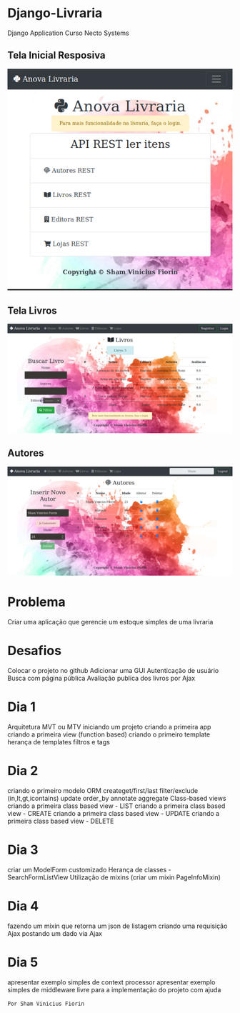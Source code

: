 # Django-Livraria

Django Application Curso Necto Systems

## Tela Inicial Resposiva
![alt text](https://raw.githubusercontent.com/skatesham/Django-Livraria/master/imgs/inicial.png)

## Tela Livros
![alt text](https://raw.githubusercontent.com/skatesham/Django-Livraria/master/imgs/Livros.png)

## Autores
![alt text](https://raw.githubusercontent.com/skatesham/Django-Livraria/master/imgs/Autores.png)

# Problema
Criar uma aplicação que gerencie um estoque simples de uma livraria

# Desafios
Colocar o projeto no github
Adicionar uma GUI
Autenticação de usuário
Busca com página pública
Avaliação publica dos livros por Ajax

# Dia 1
Arquitetura MVT ou MTV
iniciando um projeto
criando a primeira app
criando a primeira view (function based)
criando o primeiro template
herança de templates
filtros e tags

# Dia 2
criando o primeiro modelo
ORM
createget/first/last
filter/exclude (in,lt,gt,icontains)
update
order_by
annotate
aggregate
Class-based views
criando a primeira class based view - LIST
criando a primeira class based view - CREATE
criando a primeira class based view - UPDATE
criando a primeira class based view - DELETE

# Dia 3
criar um ModelForm customizado
Herança de classes - SearchFormListView
Utilização de mixins (criar um mixin PageInfoMixin)

# Dia 4
fazendo um mixin que retorna um json de listagem
criando uma requisição Ajax
postando um dado via Ajax

# Dia 5
apresentar exemplo simples de context processor
apresentar exemplo simples de middleware
livre para a implementação do projeto com ajuda

	Por Sham Vinicius Fiorin
